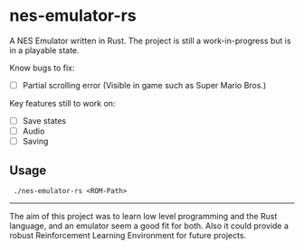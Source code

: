 # nes-emulator-rs

A NES Emulator written in Rust. The project is still a work-in-progress but is in a playable state.

Know bugs to fix:

-   [ ] Partial scrolling error (Visible in game such as Super Mario Bros.)

Key features still to work on:

-   [ ] Save states
-   [ ] Audio
-   [ ] Saving

## Usage

` ./nes-emulator-rs <ROM-Path>`

---

The aim of this project was to learn low level programming and the Rust language, and an emulator seem a good fit for both. Also it could provide a robust Reinforcement Learning Environment for future projects.
